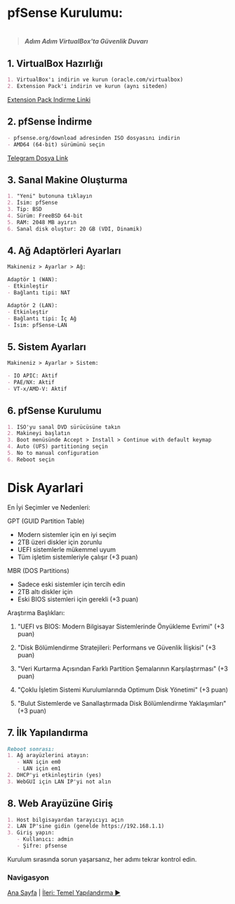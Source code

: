 # pfSense Kurulumu:

#  

> ##### Adım Adım VirtualBox'ta Güvenlik Duvarı





## 1. VirtualBox Hazırlığı

```markdown
1. VirtualBox'ı indirin ve kurun (oracle.com/virtualbox)
2. Extension Pack'i indirin ve kurun (aynı siteden)
```

[Extension Pack Indirme Linki](https://www.virtualbox.org/wiki/Downloads)





## 2. pfSense İndirme

```markdown
- pfsense.org/download adresinden ISO dosyasını indirin
- AMD64 (64-bit) sürümünü seçin
```

[Telegram Dosya Link](https://t.me/c/2473930470/351/352)



## 3. Sanal Makine Oluşturma

```markdown
1. "Yeni" butonuna tıklayın
2. İsim: pfSense
3. Tip: BSD
4. Sürüm: FreeBSD 64-bit
5. RAM: 2048 MB ayırın
6. Sanal disk oluştur: 20 GB (VDI, Dinamik)
```



## 4. Ağ Adaptörleri Ayarları

```markdown
Makineniz > Ayarlar > Ağ:

Adaptör 1 (WAN):
- Etkinleştir
- Bağlantı tipi: NAT

Adaptör 2 (LAN):
- Etkinleştir
- Bağlantı tipi: İç Ağ
- İsim: pfSense-LAN
```



## 5. Sistem Ayarları

```markdown
Makineniz > Ayarlar > Sistem:

- IO APIC: Aktif
- PAE/NX: Aktif
- VT-x/AMD-V: Aktif
```



## 6. pfSense Kurulumu

```markdown
1. ISO'yu sanal DVD sürücüsüne takın
2. Makineyi başlatın
3. Boot menüsünde Accept > Install > Continue with default keymap
4. Auto (UFS) partitioning seçin
5. No to manual configuration
6. Reboot seçin
```



# Disk Ayarlari

En İyi Seçimler ve Nedenleri:

GPT (GUID Partition Table)

- Modern sistemler için en iyi seçim
- 2TB üzeri diskler için zorunlu
- UEFI sistemlerle mükemmel uyum
- Tüm işletim sistemleriyle çalışır
  (+3 puan)

MBR (DOS Partitions)

- Sadece eski sistemler için tercih edin
- 2TB altı diskler için
- Eski BIOS sistemleri için gerekli
  (+3 puan)

Araştırma Başlıkları:

1. "UEFI vs BIOS: Modern Bilgisayar Sistemlerinde Önyükleme Evrimi" 
   (+3 puan)

2. "Disk Bölümlendirme Stratejileri: Performans ve Güvenlik İlişkisi"
   (+3 puan)

3. "Veri Kurtarma Açısından Farklı Partition Şemalarının Karşılaştırması"
   (+3 puan)

4. "Çoklu İşletim Sistemi Kurulumlarında Optimum Disk Yönetimi"
   (+3 puan)

5. "Bulut Sistemlerde ve Sanallaştırmada Disk Bölümlendirme Yaklaşımları"
   (+3 puan)



## 7. İlk Yapılandırma

```markdown
Reboot sonrası:
1. Ağ arayüzlerini atayın:
   - WAN için em0
   - LAN için em1
2. DHCP'yi etkinleştirin (yes)
3. WebGUI için LAN IP'yi not alın
```



## 8. Web Arayüzüne Giriş

```markdown
1. Host bilgisayardan tarayıcıyı açın
2. LAN IP'sine gidin (genelde https://192.168.1.1)
3. Giriş yapın:
   - Kullanıcı: admin
   - Şifre: pfsense
```


Kurulum sırasında sorun yaşarsanız, her adımı tekrar kontrol edin.



### Navigasyon

[Ana Sayfa](00.intro.md) | [İleri: Temel Yapılandırma ▶️](02.base.configs.md)
